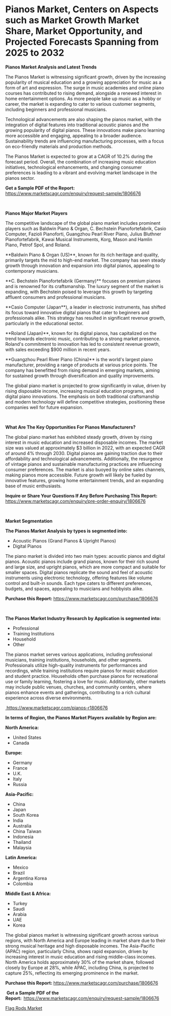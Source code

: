 <p><h1>Pianos Market, Centers on Aspects such as Market Growth Market Share, Market Opportunity, and Projected Forecasts Spanning from 2025 to 2032</h1></p><p><strong>Pianos Market Analysis and Latest Trends</strong></p>
<p><p>The Pianos Market is witnessing significant growth, driven by the increasing popularity of musical education and a growing appreciation for music as a form of art and expression. The surge in music academies and online piano courses has contributed to rising demand, alongside a renewed interest in home entertainment options. As more people take up music as a hobby or career, the market is expanding to cater to various customer segments, including beginners and professional musicians.</p><p>Technological advancements are also shaping the pianos market, with the integration of digital features into traditional acoustic pianos and the growing popularity of digital pianos. These innovations make piano learning more accessible and engaging, appealing to a broader audience. Sustainability trends are influencing manufacturing processes, with a focus on eco-friendly materials and production methods.</p><p>The Pianos Market is expected to grow at a CAGR of 10.2% during the forecast period. Overall, the combination of increasing music education initiatives, technological enhancements, and changing consumer preferences is leading to a vibrant and evolving market landscape in the pianos sector.</p></p>
<p><strong>Get a Sample PDF of the Report:&nbsp;</strong> <a href="https://www.marketscagr.com/enquiry/request-sample/1806676?utm_campaign=3224&utm_medium=2&utm_source=Github&utm_content=ia&utm_term=04042025&utm_id=pianos">https://www.marketscagr.com/enquiry/request-sample/1806676</a></p>
<p>&nbsp;</p>
<p><strong>Pianos Major Market Players</strong></p>
<p><p>The competitive landscape of the global piano market includes prominent players such as Baldwin Piano & Organ, C. Bechstein Pianofortefabrik, Casio Computer, Fazioli Pianoforti, Guangzhou Pearl River Piano, Julius Bluthner Pianofortefabrik, Kawai Musical Instruments, Korg, Mason and Hamlin Piano, Petrof Spol, and Roland.</p><p>**Baldwin Piano & Organ (US)**, known for its rich heritage and quality, primarily targets the mid to high-end market. The company has seen steady growth through innovation and expansion into digital pianos, appealing to contemporary musicians.</p><p>**C. Bechstein Pianofortefabrik (Germany)** focuses on premium pianos and is renowned for its craftsmanship. The luxury segment of the market is expanding, with Bechstein poised to leverage this growth by targeting affluent consumers and professional musicians.</p><p>**Casio Computer (Japan**), a leader in electronic instruments, has shifted its focus toward innovative digital pianos that cater to beginners and professionals alike. This strategy has resulted in significant revenue growth, particularly in the educational sector.</p><p>**Roland (Japan)**, known for its digital pianos, has capitalized on the trend towards electronic music, contributing to a strong market presence. Roland's commitment to innovation has led to consistent revenue growth, with sales exceeding $900 million in recent years.</p><p>**Guangzhou Pearl River Piano (China)** is the world's largest piano manufacturer, providing a range of products at various price points. The company has benefitted from rising demand in emerging markets, aiming for sustained growth through diversification and quality improvements.</p><p>The global piano market is projected to grow significantly in value, driven by rising disposable income, increasing musical education programs, and digital piano innovations. The emphasis on both traditional craftsmanship and modern technology will define competitive strategies, positioning these companies well for future expansion.</p></p>
<p>&nbsp;</p>
<p><strong>What Are The Key Opportunities For Pianos Manufacturers?</strong></p>
<p><p>The global piano market has exhibited steady growth, driven by rising interest in music education and increased disposable incomes. The market size was valued at approximately $3 billion in 2022, with an expected CAGR of around 4% through 2030. Digital pianos are gaining traction due to their affordability and technological advancements. Additionally, the resurgence of vintage pianos and sustainable manufacturing practices are influencing consumer preferences. The market is also buoyed by online sales channels, making pianos more accessible. Future growth will likely be fueled by innovative features, growing home entertainment trends, and an expanding base of music enthusiasts.</p></p>
<p><strong>Inquire or Share Your Questions If Any Before Purchasing This Report:</strong> <a href="https://www.marketscagr.com/enquiry/pre-order-enquiry/1806676?utm_campaign=3224&utm_medium=2&utm_source=Github&utm_content=ia&utm_term=04042025&utm_id=pianos">https://www.marketscagr.com/enquiry/pre-order-enquiry/1806676</a></p>
<p>&nbsp;</p>
<p><strong>Market Segmentation</strong></p>
<p><strong>The Pianos Market Analysis by types is segmented into:</strong></p>
<p><ul><li>Acoustic Pianos (Grand Pianos & Upright Pianos)</li><li>Digital Pianos</li></ul></p>
<p><p>The piano market is divided into two main types: acoustic pianos and digital pianos. Acoustic pianos include grand pianos, known for their rich sound and large size, and upright pianos, which are more compact and suitable for smaller spaces. Digital pianos replicate the sound and feel of acoustic instruments using electronic technology, offering features like volume control and built-in sounds. Each type caters to different preferences, budgets, and spaces, appealing to musicians and hobbyists alike.</p></p>
<p><strong>Purchase this Report:&nbsp;</strong><a href="https://www.marketscagr.com/purchase/1806676?utm_campaign=3224&utm_medium=2&utm_source=Github&utm_content=ia&utm_term=04042025&utm_id=pianos">https://www.marketscagr.com/purchase/1806676</a></p>
<p>&nbsp;</p>
<p><strong>The Pianos Market Industry Research by Application is segmented into:</strong></p>
<p><ul><li>Professional</li><li>Training Institutions</li><li>Household</li><li>Other</li></ul></p>
<p><p>The pianos market serves various applications, including professional musicians, training institutions, households, and other segments. Professionals utilize high-quality instruments for performances and recordings, while training institutions require pianos for music education and student practice. Households often purchase pianos for recreational use or family learning, fostering a love for music. Additionally, other markets may include public venues, churches, and community centers, where pianos enhance events and gatherings, contributing to a rich cultural experience across diverse environments.</p></p>
<p><a href="https://www.marketscagr.com/pianos-r1806676?utm_campaign=3224&utm_medium=2&utm_source=Github&utm_content=ia&utm_term=04042025&utm_id=pianos">&nbsp;https://www.marketscagr.com/pianos-r1806676</a></p>
<p><strong>In terms of Region, the Pianos Market Players available by Region are:</strong></p>
<p>
    <p> <strong> North America: </strong>
        <ul>
            <li>United States</li>
            <li>Canada</li>
        </ul>
        </p> 
    <p> <strong> Europe: </strong>
        <ul>
            <li>Germany</li>
            <li>France</li>
            <li>U.K.</li>
            <li>Italy</li>
            <li>Russia</li>
        </ul>
        </p> 
    <p> <strong> Asia-Pacific: </strong>
        <ul>
            <li>China</li>
            <li>Japan</li>
            <li>South Korea</li>
            <li>India</li>
            <li>Australia</li>
            <li>China Taiwan</li>
            <li>Indonesia</li>
            <li>Thailand</li>
            <li>Malaysia</li>
        </ul>
        </p> 
    <p> <strong> Latin America: </strong>
        <ul>
            <li>Mexico</li>
            <li>Brazil</li>
            <li>Argentina Korea</li>
            <li>Colombia</li>
        </ul>
        </p> 
    <p> <strong> Middle East & Africa: </strong>
        <ul>
            <li>Turkey</li>
            <li>Saudi</li>
            <li>Arabia</li>
            <li>UAE</li>
            <li>Korea</li>
        </ul>
    </p>
    </p>
<p><p>The global pianos market is witnessing significant growth across various regions, with North America and Europe leading in market share due to their strong musical heritage and high disposable incomes. The Asia-Pacific (APAC) region, particularly China, shows rapid expansion, driven by increasing interest in music education and rising middle-class incomes. North America holds approximately 30% of the market share, followed closely by Europe at 28%, while APAC, including China, is projected to capture 25%, reflecting its emerging prominence in the market.</p></p>
<p><strong>Purchase this Report: </strong><a href="https://www.marketscagr.com/purchase/1806676?utm_campaign=3224&utm_medium=2&utm_source=Github&utm_content=ia&utm_term=04042025&utm_id=pianos">https://www.marketscagr.com/purchase/1806676</a></p>
<p>&nbsp;<strong>Get a Sample PDF of the Report:&nbsp;&nbsp;</strong><a href="https://www.marketscagr.com/enquiry/request-sample/1806676?utm_campaign=3224&utm_medium=2&utm_source=Github&utm_content=ia&utm_term=04042025&utm_id=pianos">https://www.marketscagr.com/enquiry/request-sample/1806676</a></p>
<p><strong></strong></p>
<p><p><a href="https://github.com/vigoseiler/Market-Research-Report-List-1/blob/main/flag-rods-market.md?utm_campaign=3224&utm_medium=2&utm_source=Github&utm_content=ia&utm_term=04042025&utm_id=pianos">Flag Rods Market</a></p></p>